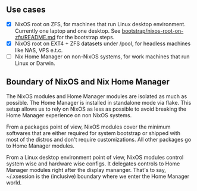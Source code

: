 ## Use cases
- [x] NixOS root on ZFS, for machines that run Linux desktop environment. Currently one laptop and one desktop. See [bootstrap/nixos-root-on-zfs/README.md](./bootstrap/nixos-root-on-zfs/README.md) for the bootstrap steps.
- [x] NixOS root on EXT4 + ZFS datasets under /pool, for headless machines like NAS, VPS e.t.c.
- [ ] Nix Home Manager on non-NixOS systems, for work machines that run Linux or Darwin.

## Boundary of NixOS and Nix Home Manager
The NixOS modules and Home Manager modules are isolated as much as possible. The Home Manager is installed in standalone mode via flake. This setup allows us to rely on NixOS as less as possible to avoid breaking the Home Manager experience on non NixOS systems.

From a packages point of view, NixOS modules cover the minimum softwares that are either required for system bootstrap or shipped with most of the distros and don't require customizations. All other packages go to Home Manager modules.

From a Linux desktop environment point of view, NixOS modules control system wise and hardware wise configs. It delegates controls to Home Manager modules right after the display mananger. That's to say, ~/.xsession is the (inclusive) boundary where we enter the Home Manager world.
